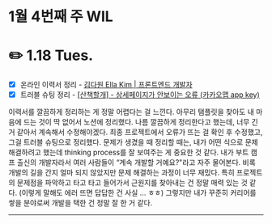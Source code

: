 # 1월 4번째 주 WIL

# ✏️ 1.18 **Tues.**

- [x] 온라인 이력서 정리 - [김다원 Ella Kim | 프론트엔드 개발자](https://www.notion.so/Ella-Kim-46d2a750dc80453ba7c87f65edcdd734)
- [x] 트러블 슈팅 정리 - [[산책할개] - 상세페이지가 안보이는 오류 (카카오맵 app key)](https://www.notion.so/app-key-29cab10b754a44b6be80f9017f70eb68)

이력서를 깔끔하게 정리하는 게 정말 어렵다는 걸 느낀다. 아무리 탬플릿을 찾아도 내 마음에 드는 것이 딱 없어서 노션에 정리했다. 나름 깔끔하게 정리한다고 했는데, 너무 긴 거 같아서 계속해서 수정해야겠다. 최종 프로젝트에서 오류가 뜨는 걸 확인 후 수정했고, 그걸 트러블 슈팅으로 정리했다. 문제가 생겼을 때 정리할 때는, 내가 어떤 식으로 문제 해결하려고 했는데 thinking process를 잘 보여주는 게 중요한 것 같다. 내가 부트 캠프 출신의 개발자라서 여러 사람들이 “계속 개발할 거예요?"라고 자주 물어본다. 비록 개발의 길을 간지 얼마 되지 않았지만 문제 해결하는 과정이 너무 재밌다. 특히 프로젝트의 문제점을 파악하고 타고 타고 들어가서 근원지를 찾아내는 건 정말 매력 있는 것 같다. (이렇게 말해도 에러 뜨면 답답한 건 사실 ... ㅎㅎ) 그렇지만 내가 꾸준히 커리어를 쌓을 분야로써 개발을 택한 건 정말 잘 한 거 같다.

---
